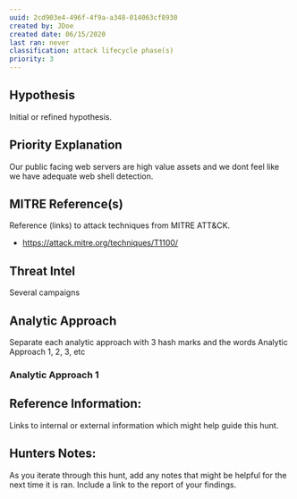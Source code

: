 ```yaml
---
uuid: 2cd903e4-496f-4f9a-a348-014063cf8930
created by: JDoe
created date: 06/15/2020
last ran: never
classification: attack lifecycle phase(s)
priority: 3
---
```


## Hypothesis
Initial or refined hypothesis.

## Priority Explanation
Our public facing web servers are high value assets and we dont feel like we have adequate web shell detection.

## MITRE Reference(s)
Reference (links) to attack techniques from MITRE ATT&CK.
- https://attack.mitre.org/techniques/T1100/

## Threat Intel
Several campaigns

## Analytic Approach
Separate each analytic approach with 3 hash marks and the words Analytic Approach 1, 2, 3, etc

### Analytic Approach 1

## Reference Information:
Links to internal or external information which might help guide this hunt.

## Hunters Notes:
As you iterate through this hunt, add any notes that might be helpful for the next time it is ran. Include a link to the report of your findings.
